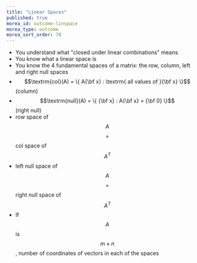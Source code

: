 ```yaml
---
title: "Linear Spaces"
published: true
morea_id: outcome-linspace
morea_type: outcome
morea_sort_order: 70
---
```


  * You understand what "closed under linear combinations" means
  * You know what a linear space is
  * You know the 4 fundamental spaces of a matrix: the row, column, left and right null spaces
  * $$\textrm{col}(A) = \{ A{\bf x} : \textrm{ all values of }{\bf x} \}$$ (column)
  * $$\textrm{null}(A) = \{ {\bf x} : A{\bf x} = {\bf 0} \}$$ (right null)
  * row space of $$A$$ $$=$$ col space of $$A^T$$
  * left null space of $$A$$ $$=$$ right null space of $$A^T$$
  * If $$A$$ is $$m\times n$$, number of coordinates of vectors in each of the spaces
